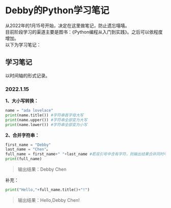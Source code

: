 # Debby的Python学习笔记
从2022年的1月15号开始，决定在这里做笔记，防止遗忘嘻嘻。  
目前阶段学习的渠道主要是图书：《Python编程从入门到实践》。之后可以依程度增加。  
以下为学习笔记：  
## 学习笔记
以时间轴的形式记录。
### 2022.1.15
**1、大小写转换：**  
```python
name = "ada lovelace"  
print(name.title()) #字符串首字母大写  
print(name.upper()) #字符串全部变为大写  
print(name.lower()) #字符串全部变为小写
```
**2、合并字符串：**  
```python
first_name = "Debby"
last_name = "Chen"。
full_name = first_name+" "+last_name #若双引号中含有字符，则输出结果合并同时中间加字符。
print(full_name)
```
>输出结果：Debby Chen  

补充：
```python
print("Hello,"+full_name.title()+"!")
```
>输出结果：Hello,Debby Chen!
